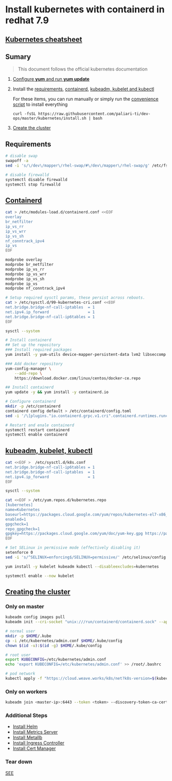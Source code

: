 # Install kubernetes with containerd in redhat 7.9

## [Kubernetes cheatsheet](https://kubernetes.io/docs/reference/kubectl/cheatsheet/)

## Sumary

> This document follows the official kubernetes documentation

1. [Configure **yum** and run **yum update**](https://github.com/paliari-ti/dev-ops/blob/master/kubernetes/EXTRAS.md#configurar-yum)
2. Install the [requirements](https://github.com/paliari-ti/dev-ops/tree/master/kubernetes#requirements), [containerd](https://github.com/paliari-ti/dev-ops/tree/master/kubernetes#containerd), [kubeadm, kubelet and kubectl](https://github.com/paliari-ti/dev-ops/tree/master/kubernetes#kubeadm-kubelet-kubectl)
    
    For these items, you can run manually or simply run the [convenience script](https://github.com/paliari-ti/dev-ops/blob/master/kubernetes/install.sh) to install everything

    `curl -fsSL https://raw.githubusercontent.com/paliari-ti/dev-ops/master/kubernetes/install.sh | bash`

3. [Create the cluster](https://github.com/paliari-ti/dev-ops/tree/master/kubernetes#creating-the-cluster)


## Requirements

```bash
# disable swap
swapoff -a
sed -i 's/\/dev\/mapper\/rhel-swap/#\/dev\/mapper\/rhel-swap/g' /etc/fstab

# disable firewalld
systemctl disable firewalld
systemctl stop firewalld
```

## [Containerd](https://kubernetes.io/docs/setup/production-environment/container-runtimes/#containerd)

```bash
cat > /etc/modules-load.d/containerd.conf <<EOF
overlay
br_netfilter
ip_vs_rr
ip_vs_wrr
ip_vs_sh
nf_conntrack_ipv4
ip_vs
EOF

modprobe overlay
modprobe br_netfilter
modprobe ip_vs_rr
modprobe ip_vs_wrr
modprobe ip_vs_sh
modprobe ip_vs
modprobe nf_conntrack_ipv4

# Setup required sysctl params, these persist across reboots.
cat > /etc/sysctl.d/99-kubernetes-cri.conf <<EOF
net.bridge.bridge-nf-call-iptables  = 1
net.ipv4.ip_forward                 = 1
net.bridge.bridge-nf-call-ip6tables = 1
EOF

sysctl --system

# Install containerd
## Set up the repository
### Install required packages
yum install -y yum-utils device-mapper-persistent-data lvm2 libseccomp

### Add docker repository
yum-config-manager \
    --add-repo \
    https://download.docker.com/linux/centos/docker-ce.repo

## Install containerd
yum update -y && yum install -y containerd.io

# Configure containerd
mkdir -p /etc/containerd
containerd config default > /etc/containerd/config.toml
sed -i '/\[plugins."io.containerd.grpc.v1.cri".containerd.runtimes.runc.options\]/a \            SystemdCgroup = true' /etc/containerd/config.toml

# Restart and enale containerd
systemctl restart containerd
systemctl enable containerd
```

## [kubeadm, kubelet, kubectl](https://kubernetes.io/docs/setup/production-environment/tools/kubeadm/install-kubeadm/#installing-kubeadm-kubelet-and-kubectl)

```bash
cat <<EOF >  /etc/sysctl.d/k8s.conf
net.bridge.bridge-nf-call-ip6tables = 1
net.bridge.bridge-nf-call-iptables  = 1
net.ipv4.ip_forward                 = 1
EOF

sysctl --system

cat <<EOF > /etc/yum.repos.d/kubernetes.repo
[kubernetes]
name=Kubernetes
baseurl=https://packages.cloud.google.com/yum/repos/kubernetes-el7-x86_64
enabled=1
gpgcheck=1
repo_gpgcheck=1
gpgkey=https://packages.cloud.google.com/yum/doc/yum-key.gpg https://packages.cloud.google.com/yum/doc/rpm-package-key.gpg
EOF

# Set SELinux in permissive mode (effectively disabling it)
setenforce 0
sed -i 's/^SELINUX=enforcing$/SELINUX=permissive/' /etc/selinux/config

yum install -y kubelet kubeadm kubectl --disableexcludes=kubernetes

systemctl enable --now kubelet
```

## [Creating the cluster](https://kubernetes.io/docs/setup/production-environment/tools/kubeadm/create-cluster-kubeadm/)


### Only on master

```bash
kubeadm config images pull
kubeadm init --cri-socket "unix:///run/containerd/containerd.sock" --apiserver-cert-extra-sans=<domain> # Use "--apiserver-advertise-address=<ip-address>" in production server

# normal user
mkdir -p $HOME/.kube
cp -i /etc/kubernetes/admin.conf $HOME/.kube/config
chown $(id -u):$(id -g) $HOME/.kube/config

# root user
export KUBECONFIG=/etc/kubernetes/admin.conf
echo 'export KUBECONFIG=/etc/kubernetes/admin.conf' >> /root/.bashrc

# pod network
kubectl apply -f "https://cloud.weave.works/k8s/net?k8s-version=$(kubectl version | base64 | tr -d '\n')"
```

### Only on workers

```bash
kubeadm join <master-ip>:6443 --token <token> --discovery-token-ca-cert-hash <hash> --cri-socket "unix:///run/containerd/containerd.sock"
```

### Additional Steps

- [Install Helm](EXTRAS.md#install-helm)
- [Install Metrics Server](EXTRAS.md#metrics-server)
- [Install Metallb](EXTRAS.md#metallb)
- [Install Ingress Controller](INGRESS.md#step-1---installing-the-kubernetes-nginx-ingress-controller)
- [Install Cert Manager](INGRESS.md#step-2---securing-the-ingress-using-cert-manager)

### Tear down

[SEE](https://kubernetes.io/docs/setup/production-environment/tools/kubeadm/create-cluster-kubeadm/#tear-down)